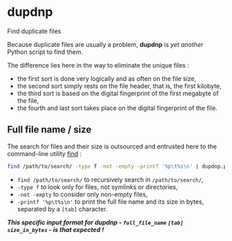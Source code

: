 # dupdnp
Find duplicate files

Because duplicate files are usually a problem, **dupdnp** is *yet another* Python script to find them.

The difference lies here in the way to eliminate the unique files :
* the first sort is done very logically and as often on the file size,
* the second sort simply rests on the file header, that is, the first kilobyte,
* the third sort is based on the digital fingerprint of the first megabyte of the file,
* the fourth and last sort takes place on the digital fingerprint of the file.


## Full file name / size

The search for files and their size is outsourced and entrusted here to the command-line utility [find](https://www.gnu.org/software/findutils/manual/html_mono/find.html) :

```bash
find /path/to/search/ -type f -not -empty -printf '%p\t%s\n' | dupdnp.py
```
* `find /path/to/search/` to recursively search in `/path/to/search/`,
* `-type f` to look only for files, not symlinks or directories,
* `-not -empty` to consider only non-empty files,
* `-printf '%p\t%s\n'` to print the full file name and its size in bytes, separated by a `[tab]` character.

***This specific input format for dupdnp - `full_file_name` `[tab]` `size_in_bytes` - is that expected !***
